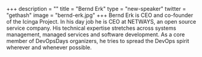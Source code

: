 +++
description = ""
title = "Bernd Erk"
type = "new-speaker"
twitter = "gethash"
image = "bernd-erk.jpg"
+++
Bernd Erk is CEO and co-founder of the Icinga Project. In his day job he is CEO at 
NETWAYS, an open source service company. His technical expertise stretches across systems 
management, managed services and software development. As a core member of DevOpsDays 
organizers, he tries to spread the DevOps spirit wherever and whenever possible.